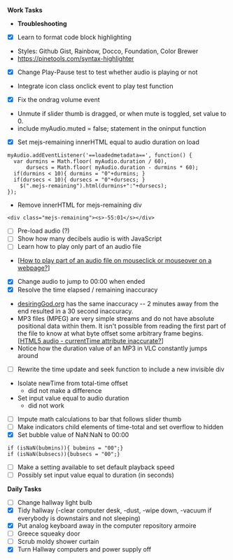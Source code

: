 **Work Tasks**

- **Troubleshooting**
- [X] Learn to format code block highlighting
- Styles: Github Gist, Rainbow, Docco, Foundation, Color Brewer
- https://pinetools.com/syntax-highlighter
- [X] Change Play-Pause test to test whether audio is playing or not
- Integrate icon class onclick event to play test function
- [X] Fix the ondrag volume event
- Unmute if slider thumb is dragged, or when mute is toggled, set value to 0.
- include myAudio.muted = false; statement in the oninput function
- [X] Set mejs-remaining innerHTML equal to audio duration on load

```
myAudio.addEventListener('==loadedmetadata==', function() {
  var durmins = Math.floor( myAudio.duration / 60),
      dursecs = Math.floor( myAudio.duration - durmins * 60);
  if(durmins < 10){ durmins = "0"+durmins; }
  if(dursecs < 10){ dursecs = "0"+dursecs; }
    $(".mejs-remaining").html(durmins+":"+dursecs);
});
```

- Remove innerHTML for mejs-remaining div

`<div class="mejs-remaining"><s>-55:01</s></div>`

- [ ] Pre-load audio (?)
- [ ] Show how many decibels audio is with JavaScript
- [ ] Learn how to play only part of an audio file
- [[How to play part of an audio file on mouseclick or mouseover on a webpage?](https://stackoverflow.com/questions/11036036/how-to-play-part-of-an-audio-file-on-mouseclick-or-mouseover-on-a-webpage)]
- [X] Change audio to jump to 00:00 when ended
- [X] Resolve the time elapsed / remaining inaccuracy
- [desiringGod.org](https://www.desiringgod.org/messages/stand-on-your-head-for-joy#full-audio) has the same inaccuracy -- 2 minutes away from the end resulted in a 30 second inaccuracy.
- MP3 files (MPEG) are very simple streams and do not have absolute positional data within them. It isn't possible from reading the first part of the file to know at what byte offset some arbitrary frame begins. [[HTML5 audio - currentTime attribute inaccurate?](https://stackoverflow.com/questions/25468063/html5-audio-currenttime-attribute-inaccurate)]
- Notice how the duration value of an MP3 in VLC constantly jumps around
- [ ] Rewrite the time update and seek function to include a new invisible div
- Isolate newTime from total-time offset
    - did not make a difference
- Set input value equal to audio duration
    - did not work
- [ ] Impute math calculations to bar that follows slider thumb
- [ ] Make indicators child elements of time-total and set overflow to hidden
- [X] Set bubble value of NaN:NaN to 00:00

```
if (isNaN(bubmins)){ bubmins = "00";}
if (isNaN(bubsecs)){bubsecs = "00";}
```

- [ ] Make a setting available to set default playback speed
- [ ] Possibly set input value equal to duration (in seconds)

**Daily Tasks**

- [ ] Change hallway light bulb
- [X] Tidy hallway (-clear computer desk, -dust, -wipe down, -vacuum if everybody is downstairs and not sleeping)
- [X] Put analog keyboard away in the computer repository armoire
- [ ] Greece squeaky door
- [ ] Scrub moldy shower curtain
- [X] Turn Hallway computers and power supply off